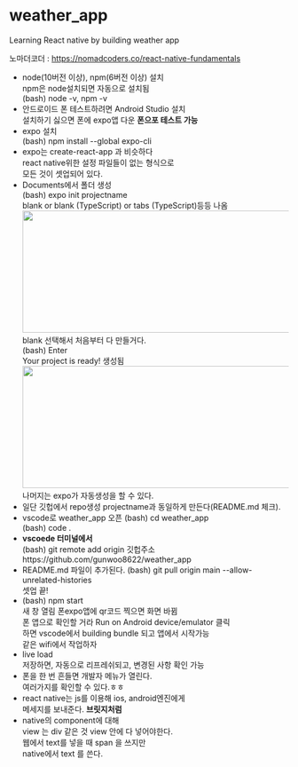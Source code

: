 # weather_app

Learning React native by building weather app

노마더코더 : https://nomadcoders.co/react-native-fundamentals

- node(10버전 이상), npm(6버전 이상) 설치  
  npm은 node설치되면 자동으로 설치됨  
  (bash) node -v, npm -v
- 안드로이드 폰 테스트하려면 Android Studio 설치  
  설치하기 싫으면 폰에 expo앱 다운 **폰으포 테스트 가능**
- expo 설치  
  (bash) npm install --global expo-cli
- expo는 create-react-app 과 비슷하다  
  react native위한 설정 파일들이 없는 형식으로  
  모든 것이 셋업되어 있다.
- Documents에서 폴더 생성  
  (bash) expo init projectname  
  blank or blank (TypeScript) or tabs (TypeScript)등등 나옴  
  <img src="https://user-images.githubusercontent.com/63627481/100422996-a2f08500-30ce-11eb-9dde-68a8ad7dee1a.PNG" width="500" height="220">  
  blank 선택해서 처음부터 다 만들거다.  
  (bash) Enter  
  Your project is ready! 생성됨  
  <img src="https://user-images.githubusercontent.com/63627481/100422994-a1bf5800-30ce-11eb-84b5-325a41fbc92e.PNG" width="500" height="220">  
  나머지는 expo가 자동생성을 할 수 있다.
- 일단 깃헙에서 repo생성 projectname과 동일하게 만든다(README.md 체크).
- vscode로 weather_app 오픈
  (bash) cd weather_app  
  (bash) code .
- **vscoede 터미널에서**  
  (bash) git remote add origin 깃헙주소https://github.com/gunwoo8622/weather_app
- README.md 파일이 추가된다.
  (bash) git pull origin main --allow-unrelated-histories  
  셋업 끝!
- (bash) npm start  
  새 창 열림 폰expo앱에 qr코드 찍으면 화면 바뀜  
  폰 앱으로 확인할 거라 Run on Android device/emulator 클릭  
  하면 vscode에서 building bundle 되고 앱에서 시작가능  
  같은 wifi에서 작업하자
- live load  
  저장하면, 자동으로 리프레쉬되고, 변경된 사항 확인 가능
- 폰을 한 번 흔들면 개발자 메뉴가 열린다.  
  여러가지를 확인할 수 있다.ㅎㅎ
- react native는 js를 이용해 ios, android엔진에게  
  메세지를 보내준다. **브릿지처럼**
- native의 component에 대해  
  view 는 div 같은 것 view 안에 다 넣어야한다.  
  웹에서 text를 넣을 때 span 을 쓰지만  
  native에서 text 를 쓴다.

